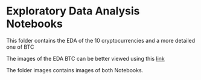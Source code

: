# Exploratory Data Analysis Notebooks

This folder contains the EDA of the 10 cryptocurrencies and a more detailed one of BTC

The images of the EDA BTC can be better viewed using this [link](https://nbviewer.org/github/benitomartin/cryptocurrencies/blob/main/EDA_notebooks/EDA_BTC_Binance.ipynb)

The folder images contains images of both Notebooks.
